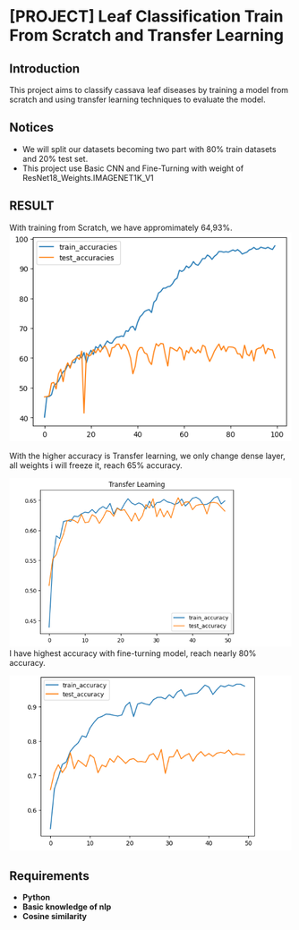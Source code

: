 # [PROJECT] Leaf Classification Train From Scratch and Transfer Learning

## Introduction

This project aims to classify cassava leaf diseases by training a model from scratch and using transfer learning techniques to evaluate the model.



## Notices

* We will split our datasets becoming two part with 80% train datasets and 20% test set.
* This project use Basic CNN and Fine-Turning with weight of ResNet18_Weights.IMAGENET1K_V1
## RESULT
With training from Scratch, we have appromimately 64,93%.
<img src="Images/TrainFromScratch.png" width=800><br/>

With the higher accuracy is Transfer learning, we only change dense layer, all weights i will freeze it, reach 65% accuracy.

<img src="Images/Transferlearning.png" width=800><br/>
I have highest accuracy with fine-turning model, reach nearly 80% accuracy.

<img src='Images/Fine-Turning.png' width=800><br/>


## Requirements
* **Python**
* **Basic knowledge of nlp**
* **Cosine similarity**
